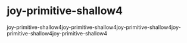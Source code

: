 # joy-primitive-shallow4
joy-primitive-shallow4joy-primitive-shallow4joy-primitive-shallow4joy-primitive-shallow4joy-primitive-shallow4
